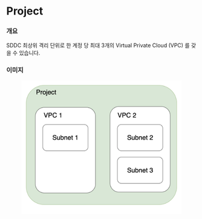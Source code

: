# Project

### 개요

SDDC 최상위 격리 단위로 한 계정 당 최대 3개의 Virtual Private Cloud (VPC) 를 갖을 수 있습니다.

### 이미지

<figure><img src="../../.gitbook/assets/project-info.png" alt=""><figcaption></figcaption></figure>
